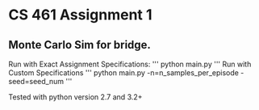 # CS 461 Assignment 1
## Monte Carlo Sim for bridge.

Run with Exact Assignment Specifications:
'''
python main.py
'''
Run with Custom Specifications
'''
python main.py -n=n_samples_per_episode -seed=seed_num
'''

Tested with python version 2.7 and 3.2+